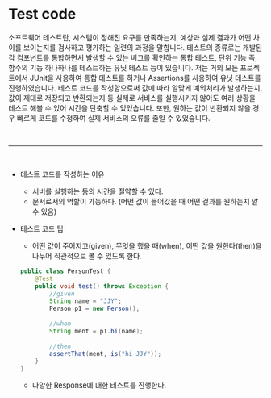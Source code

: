 # Test code

소프트웨어 테스트란, 시스템이 정해진 요구를 만족하는지, 예상과 실제 결과가 어떤 차이를 보이는지를 검사하고 평가하는 일련의 과정을 말합니다. 테스트의 종류로는 개발된 각 컴포넌트를 통합하면서 발생할 수 있는 버그를 확인하는 통합 테스트, 단위 기능 즉, 함수의 기능 하나하나를 테스트하는 유닛 테스트 등이 있습니다. 저는 거의 모든 프로젝트에서 JUnit을 사용하여 통합 테스트를 하거나 Assertions를 사용하여 유닛 테스트를 진행하였습니다. 테스트 코드를 작성함으로써 값에 따라 알맞게 예외처리가 발생하는지, 값이 제대로 저장되고 반환되는지 등 실제로 서비스를 실행시키지 않아도 여러 상황을 테스트 해볼 수 있어 시간을 단축할 수 있었습니다. 또한, 원하는 값이 반환되지 않을 경우 빠르게 코드를 수정하여 실제 서비스의 오류를 줄일 수 있었습니다.

<br>

___

<br>

+ 테스트 코드를 작성하는 이유

  + 서버를 실행하는 등의 시간을 절약할 수 있다.
  + 문서로서의 역할이 가능하다. (어떤 값이 들어갔을 때 어떤 결과를 원하는지 알 수 있음)

+ 테스트 코드 팁

  + 어떤 값이 주어지고(given), 무엇을 했을 때(when), 어떤 값을 원한다(then)을 나누어 직관적으로 볼 수 있도록 한다.

  ```java
  public class PersonTest {
      @Test
      public void test() throws Exception {
          //given
          String name = "JJY";
          Person p1 = new Person();
          
          //when
          String ment = p1.hi(name);
          
          //then
          assertThat(ment, is("hi JJY"));
      }
  }
  ```

  + 다양한 Response에 대한 테스트를 진행한다.